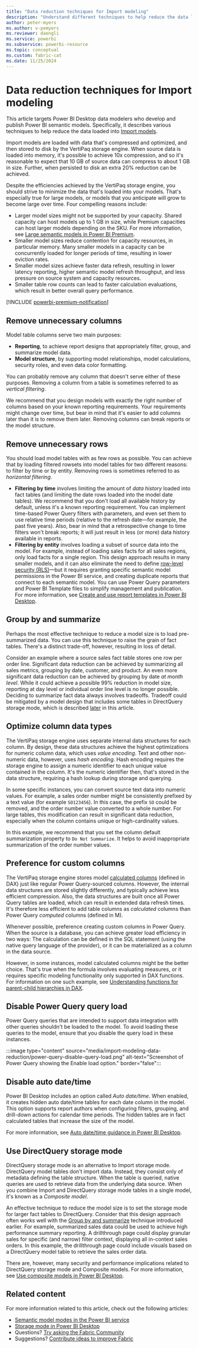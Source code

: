 ```yaml
---
title: "Data reduction techniques for Import modeling"
description: "Understand different techniques to help reduce the data loaded into Import data models."
author: peter-myers
ms.author: v-pemyers
ms.reviewer: daengli
ms.service: powerbi
ms.subservice: powerbi-resource
ms.topic: conceptual
ms.custom: fabric-cat
ms.date: 11/25/2024
---
```


# Data reduction techniques for Import modeling

This article targets Power BI Desktop data modelers who develop and publish Power BI semantic models. Specifically, it describes various techniques to help reduce the data loaded into [Import models](../connect-data/service-dataset-modes-understand.md#import-mode).

Import models are loaded with data that's compressed and optimized, and then stored to disk by the VertiPaq storage engine. When source data is loaded into memory, it's possible to achieve 10x compression, and so it's reasonable to expect that 10 GB of source data can compress to about 1 GB in size. Further, when persisted to disk an extra 20% reduction can be achieved.

Despite the efficiencies achieved by the VertiPaq storage engine, you should strive to minimize the data that's loaded into your models. That's especially true for large models, or models that you anticipate will grow to become large over time. Four compelling reasons include:

- Larger model sizes might not be supported by your capacity. Shared capacity can host models up to 1 GB in size, while Premium capacities can host larger models depending on the SKU. For more information, see [Large semantic models in Power BI Premium](../enterprise/service-premium-large-models.md).
- Smaller model sizes reduce contention for capacity resources, in particular memory. Many smaller models in a capacity can be concurrently loaded for longer periods of time, resulting in lower eviction rates.
- Smaller model sizes achieve faster data refresh, resulting in lower latency reporting, higher semantic model refresh throughput, and less pressure on source system and capacity resources.
- Smaller table row counts can lead to faster calculation evaluations, which result in better overall query performance.

[!INCLUDE [powerbi-premium-notification](includes/powerbi-premium-notification.md)]

## Remove unnecessary columns

Model table columns serve two main purposes:

- **Reporting**, to achieve report designs that appropriately filter, group, and summarize model data.
- **Model structure**, by supporting model relationships, model calculations, security roles, and even data color formatting.

You can probably remove any column that doesn't serve either of these purposes. Removing a column from a table is sometimes referred to as _vertical filtering_.

We recommend that you design models with exactly the right number of columns based on your known reporting requirements. Your requirements might change over time, but bear in mind that it's easier to add columns later than it is to remove them later. Removing columns can break reports or the model structure.

## Remove unnecessary rows

You should load model tables with as few rows as possible. You can achieve that by loading filtered rowsets into model tables for two different reasons: to filter by time or by entity. Removing rows is sometimes referred to as _horizontal filtering_.

- **Filtering by time** involves limiting the amount of _data history_ loaded into fact tables (and limiting the date rows loaded into the model date tables). We recommend that you don't load all available history by default, unless it's a known reporting requirement. You can implement time-based Power Query filters with parameters, and even set them to use relative time periods (relative to the refresh date—for example, the past five years). Also, bear in mind that a retrospective change to time filters won't break reports; it will just result in less (or more) data history available in reports.
- **Filtering by entity** involves loading a subset of source data into the model. For example, instead of loading sales facts for all sales regions, only load facts for a single region. This design approach results in many smaller models, and it can also eliminate the need to define [row-level security (RLS)](rls-guidance.md)—but it requires granting specific semantic model permissions in the Power BI service, and creating duplicate reports that connect to each semantic model. You can use Power Query parameters and Power BI Template files to simplify management and publication. For more information, see [Create and use report templates in Power BI Desktop](../create-reports/desktop-templates.md).

## Group by and summarize

Perhaps the most effective technique to reduce a model size is to load pre-summarized data. You can use this technique to raise the grain of fact tables. There's a distinct trade-off, however, resulting in loss of detail.

Consider an example where a source sales fact table stores one row per order line. Significant data reduction can be achieved by summarizing all sales metrics, grouping by date, customer, and product. An even more significant data reduction can be achieved by grouping by date _at month level_. While it could achieve a possible 99% reduction in model size, reporting at day level or individual order line level is no longer possible. Deciding to summarize fact data always involves tradeoffs. Tradeoff could be mitigated by a model design that includes some tables in DirectQuery storage mode, which is described [later](#use-directquery-storage-mode) in this article.

## Optimize column data types

The VertiPaq storage engine uses separate internal data structures for each column. By design, these data structures achieve the highest optimizations for numeric column data, which uses _value encoding_. Text and other non-numeric data, however, uses _hash encoding_. Hash encoding requires the storage engine to assign a numeric identifier to each unique value contained in the column. It's the numeric identifier then, that's stored in the data structure, requiring a hash lookup during storage and querying.

In some specific instances, you can convert source text data into numeric values. For example, a sales order number might be consistently prefixed by a text value (for example `SO123456`). In this case, the prefix `SO` could be removed, and the order number value converted to a whole number. For large tables, this modification can result in significant data reduction, especially when the column contains unique or high-cardinality values.

In this example, we recommend that you set the column default summarization property to `Do Not Summarize`. It helps to avoid inappropriate summarization of the order number values.

## Preference for custom columns

The VertiPaq storage engine stores model [calculated columns](../transform-model/desktop-calculated-columns.md) (defined in DAX) just like regular Power Query-sourced columns. However, the internal data structures are stored slightly differently, and typically achieve less efficient compression. Also, the data structures are built once all Power Query tables are loaded, which can result in extended data refresh times. It's therefore less efficient to add table columns as _calculated_ columns than Power Query _computed_ columns (defined in M).

Whenever possible, preference creating custom columns in Power Query. When the source is a database, you can achieve greater load efficiency in two ways: The calculation can be defined in the SQL statement (using the native query language of the provider), or it can be materialized as a column in the data source.

However, in some instances, model calculated columns might be the better choice. That's true when the formula involves evaluating measures, or it requires specific modeling functionality only supported in DAX functions. For information on one such example, see [Understanding functions for parent-child hierarchies in DAX](/dax/understanding-functions-for-parent-child-hierarchies-in-dax).

## Disable Power Query query load

Power Query queries that are intended to support data integration with other queries shouldn't be loaded to the model. To avoid loading these queries to the model, ensure that you disable the query load in these instances.

:::image type="content" source="media/import-modeling-data-reduction/power-query-disable-query-load.png" alt-text="Screenshot of Power Query showing the Enable load option." border="false":::

## Disable auto date/time

Power BI Desktop includes an option called _Auto date/time_. When enabled, it creates hidden auto date/time tables for each date column in the model. This option supports report authors when configuring filters, grouping, and drill-down actions for calendar time periods. The hidden tables are in fact calculated tables that increase the size of the model.

For more information, see [Auto date/time guidance in Power BI Desktop](auto-date-time.md).

## Use DirectQuery storage mode

DirectQuery storage mode is an alternative to Import storage mode. DirectQuery model tables don't import data. Instead, they consist only of metadata defining the table structure. When the table is queried, native queries are used to retrieve data from the underlying data source. When you combine Import and DirectQuery storage mode tables in a single model, it's known as a _Composite model_.

An effective technique to reduce the model size is to set the storage mode for larger fact tables to DirectQuery. Consider that this design approach often works well with the [Group by and summarize](#group-by-and-summarize) technique introduced earlier. For example, summarized sales data could be used to achieve high performance summary reporting. A drillthrough page could display granular sales for specific (and narrow) filter context, displaying all in-context sales orders. In this example, the drillthrough page could include visuals based on a DirectQuery model table to retrieve the sales order data.

There are, however, many security and performance implications related to DirectQuery storage mode and Composite models. For more information, see [Use composite models in Power BI Desktop](../transform-model/desktop-composite-models.md).

## Related content

For more information related to this article, check out the following articles:

- [Semantic model modes in the Power BI service](../connect-data/service-dataset-modes-understand.md)
- [Storage mode in Power BI Desktop](../transform-model/desktop-storage-mode.md)
- Questions? [Try asking the Fabric Community](https://community.fabric.microsoft.com/)
- Suggestions? [Contribute ideas to improve Fabric](https://ideas.fabric.microsoft.com/)
